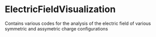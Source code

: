 # ElectricFieldVisualization
Contains various codes for the analysis of the electric field of various symmetric and assymetric charge configurations
